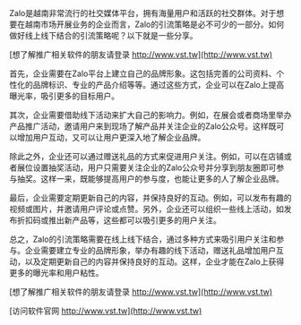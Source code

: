 Zalo是越南非常流行的社交媒体平台，拥有海量用户和活跃的社交群体。对于想要在越南市场开展业务的企业而言，Zalo的引流策略是必不可少的一部分。如何做好线上线下结合的引流策略呢？以下就是一些分享。

[想了解推广相关软件的朋友请登录 http://www.vst.tw](http://www.vst.tw)

首先，企业需要在Zalo平台上建立自己的品牌形象。这包括完善的公司资料、个性化的品牌标识、专业的产品介绍等等。通过这些方式，企业可以在Zalo上提高曝光率，吸引更多的目标用户。

其次，企业需要借助线下活动来扩大自己的影响力。例如，在展会或者商场里举办产品推广活动，邀请用户来到现场了解产品并关注企业的Zalo公众号。这样既可以增加用户互动，又可以让用户更深入地了解企业品牌。

除此之外，企业还可以通过赠送礼品的方式来促进用户关注。例如，可以在店铺或者展位设置抽奖活动，用户只需要关注企业的Zalo公众号并分享到朋友圈即可参与抽奖。这样一来，既能够提高用户的参与度，也能让更多的人了解企业品牌。

最后，企业需要定期更新自己的内容，并保持良好的互动。例如，可以发布有趣的视频或图片，并邀请用户评论或点赞。另外，企业还可以组织一些线上活动，如发布折扣码或推出新产品等，这些都可以吸引更多的用户关注。

总之，Zalo的引流策略需要在线上线下结合，通过多种方式来吸引用户关注和参与。企业需要建立专业的品牌形象，举办有趣的线下活动，赠送礼品增加用户互动，以及定期更新自己的内容并保持良好的互动。这样，企业才能在Zalo上获得更多的曝光率和用户粘性。

[想了解推广相关软件的朋友请登录 http://www.vst.tw](http://www.vst.tw)


[访问软件官网 http://www.vst.tw](http://www.vst.tw)
